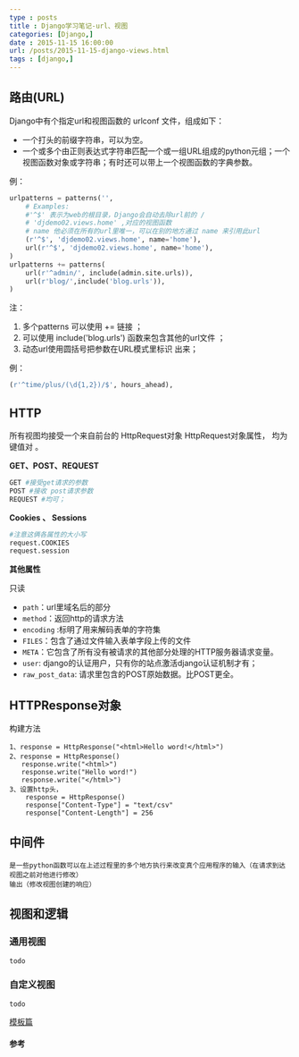 ```yaml
---
type : posts
title : Django学习笔记-url、视图
categories: [Django,] 
date : 2015-11-15 16:00:00
url: /posts/2015-11-15-django-views.html 
tags : [django,]
---
```



## 路由(URL)

Django中有个指定url和视图函数的 urlconf 文件，组成如下：

- 一个打头的前缀字符串，可以为空。
- 一个或多个由正则表达式字符串匹配一个或一组URL组成的python元组；一个视图函数对象或字符串；有时还可以带上一个视图函数的字典参数。

<!-- more -->
例：

```python
urlpatterns = patterns('',
	# Examples:
	#'^$' 表示为web的根目录，Django会自动去除url前的 / 
	# 'djdemo02.views.home' ,对应的视图函数
	# name 他必须在所有的url里唯一，可以在别的地方通过 name 来引用此url
	(r'^$', 'djdemo02.views.home', name='home'),
	url(r'^$', 'djdemo02.views.home', name='home'),
)
urlpatterns += patterns(
	url(r'^admin/', include(admin.site.urls)),
	url(r'blog/',include('blog.urls')),
)
```

注：

1. 多个patterns 可以使用 += 链接 ；
2. 可以使用 include('blog.urls') 函数来包含其他的url文件 ；
3. 动态url使用圆括号把参数在URL模式里标识 出来；

例：

```python
(r'^time/plus/(\d{1,2})/$', hours_ahead),
```

## HTTP

所有视图均接受一个来自前台的 HttpRequest对象 
HttpRequest对象属性， 均为键值对 。

**GET、POST、REQUEST**

```python
GET #接受get请求的参数 
POST #接收 post请求参数
REQUEST #均可；
```

**Cookies 、 Sessions**

```python
#注意这俩各属性的大小写
request.COOKIES 
request.session
```

**其他属性**

只读

- ``path``：url里域名后的部分
- ``method``：返回http的请求方法
- ``encoding`` :标明了用来解码表单的字符集
- ``FILES``：包含了通过文件输入表单字段上传的文件 
- ``META``：它包含了所有没有被请求的其他部分处理的HTTP服务器请求变量。
- ``user``: django的认证用户，只有你的站点激活django认证机制才有；
- ``raw_post_data``: 请求里包含的POST原始数据。比POST更全。
    
## HTTPResponse对象

构建方法

	1、response = HttpResponse("<html>Hello word!</html>")
	2、response = HttpResponse()
	   response.write("<html>")
	   response.write("Hello word!")
	   response.write("</html>")
	3、设置http头，
	    response = HttpResponse()
	    response["Content-Type"] = "text/csv"
	    response["Content-Length"] = 256

## 中间件

    是一些python函数可以在上述过程里的多个地方执行来改变真个应用程序的输入（在请求到达视图之前对他进行修改）
    输出（修改视图创建的响应）
   

## 视图和逻辑

### 通用视图 
	todo

### 自定义视图

    todo
    
[模板篇](/Django-Tempalete.md)


#### 参考

